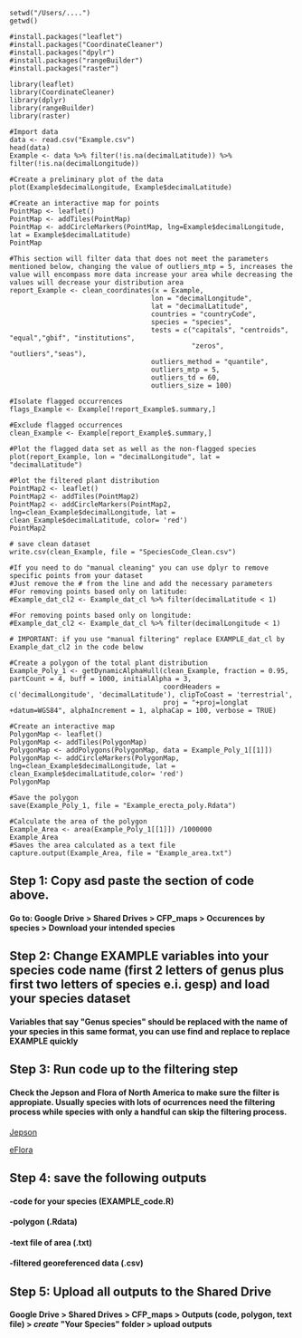 ```
setwd("/Users/....") 
getwd()

#install.packages("leaflet")
#install.packages("CoordinateCleaner")
#install.packages("dpylr")
#install.packages("rangeBuilder")
#install.packages("raster")

library(leaflet)
library(CoordinateCleaner)
library(dplyr)
library(rangeBuilder)
library(raster)

#Import data
data <- read.csv("Example.csv")
head(data)
Example <- data %>% filter(!is.na(decimalLatitude)) %>% filter(!is.na(decimalLongitude))

#Create a preliminary plot of the data
plot(Example$decimalLongitude, Example$decimalLatitude)

#Create an interactive map for points
PointMap <- leaflet()
PointMap <- addTiles(PointMap)
PointMap <- addCircleMarkers(PointMap, lng=Example$decimalLongitude, lat = Example$decimalLatitude)
PointMap

#This section will filter data that does not meet the parameters mentioned below, changing the value of outliers_mtp = 5, increases the value will encompass more data increase your area while decreasing the values will decrease your distribution area
report_Example <- clean_coordinates(x = Example, 
                                   lon = "decimalLongitude", 
                                   lat = "decimalLatitude",
                                   countries = "countryCode",
                                   species = "species",
                                   tests = c("capitals", "centroids", "equal","gbif", "institutions",
                                             "zeros", "outliers","seas"),
                                   outliers_method = "quantile",
                                   outliers_mtp = 5,
                                   outliers_td = 60,
                                   outliers_size = 100)

#Isolate flagged occurrences
flags_Example <- Example[!report_Example$.summary,]

#Exclude flagged occurrences
clean_Example <- Example[report_Example$.summary,]

#Plot the flagged data set as well as the non-flagged species
plot(report_Example, lon = "decimalLongitude", lat = "decimalLatitude")

#Plot the filtered plant distribution 
PointMap2 <- leaflet()
PointMap2 <- addTiles(PointMap2)
PointMap2 <- addCircleMarkers(PointMap2, lng=clean_Example$decimalLongitude, lat = clean_Example$decimalLatitude, color= 'red')
PointMap2

# save clean dataset
write.csv(clean_Example, file = "SpeciesCode_Clean.csv")

#If you need to do "manual cleaning" you can use dplyr to remove specific points from your dataset
#Just remove the # from the line and add the necessary parameters
#For removing points based only on latitude:
#Example_dat_cl2 <- Example_dat_cl %>% filter(decimalLatitude < 1)

#For removing points based only on longitude:
#Example_dat_cl2 <- Example_dat_cl %>% filter(decimalLongitude < 1)

# IMPORTANT: if you use "manual filtering" replace EXAMPLE_dat_cl by Example_dat_cl2 in the code below

#Create a polygon of the total plant distribution
Example_Poly_1 <- getDynamicAlphaHull(clean_Example, fraction = 0.95, partCount = 4, buff = 1000, initialAlpha = 3,
                                      coordHeaders = c('decimalLongitude', 'decimalLatitude'), clipToCoast = 'terrestrial',
                                      proj = "+proj=longlat +datum=WGS84", alphaIncrement = 1, alphaCap = 100, verbose = TRUE)

#Create an interactive map
PolygonMap <- leaflet()
PolygonMap <- addTiles(PolygonMap)
PolygonMap <- addPolygons(PolygonMap, data = Example_Poly_1[[1]])
PolygonMap <- addCircleMarkers(PolygonMap, lng=clean_Example$decimalLongitude, lat = clean_Example$decimalLatitude,color= 'red')
PolygonMap

#Save the polygon
save(Example_Poly_1, file = "Example_erecta_poly.Rdata")

#Calculate the area of the polygon
Example_Area <- area(Example_Poly_1[[1]]) /1000000
Example_Area
#Saves the area calculated as a text file
capture.output(Example_Area, file = "Example_area.txt")

```
## Step 1: Copy asd paste the section of code above.
####  Go to: Google Drive > Shared Drives > CFP_maps > Occurences by species > Download your intended species
## Step 2: Change EXAMPLE variables into your species code name (first 2 letters of genus plus first two letters of species e.i. gesp) and load your species dataset
#### Variables that say "Genus species" should be replaced with the name of your species in this same format, you can use find and replace to replace EXAMPLE quickly
## Step 3: Run code up to the filtering step
#### Check the Jepson and Flora of North America to make sure the filter is appropiate. Usually species with lots of ocurrences need the filtering process while species with only a handful can skip the filtering process.

[Jepson](https://ucjeps.berkeley.edu/eflora/)

[eFlora](http://www.efloras.org/)

## Step 4: save the following outputs
####        -code for your species (EXAMPLE_code.R)
####        -polygon (.Rdata)
####        -text file of area (.txt)
####        -filtered georeferenced data (.csv)
## Step 5: Upload all outputs to the Shared Drive
#### Google Drive > Shared Drives > CFP_maps > Outputs (code, polygon, text file) > *create* "Your Species" folder > upload outputs
